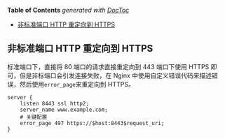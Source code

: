 <!-- START doctoc generated TOC please keep comment here to allow auto update -->
<!-- DON'T EDIT THIS SECTION, INSTEAD RE-RUN doctoc TO UPDATE -->
**Table of Contents**  *generated with [DocToc](https://github.com/thlorenz/doctoc)*

- [非标准端口 HTTP 重定向到 HTTPS](#%E9%9D%9E%E6%A0%87%E5%87%86%E7%AB%AF%E5%8F%A3-http-%E9%87%8D%E5%AE%9A%E5%90%91%E5%88%B0-https)

<!-- END doctoc generated TOC please keep comment here to allow auto update -->

## 非标准端口 HTTP 重定向到 HTTPS

标准端口下，直接将 80 端口的请求直接重定向到 443 端口下使用 HTTPS 即可，但是非标端口会引发连接失败，在 Nginx 中使用自定义错误代码来描述错误，然后使用`error_page`来重定向到 HTTPS。

```nginx
server {
    listen 8443 ssl http2;
    server_name www.example.com;
    # 关键配置
    error_page 497 https://$host:8443$request_uri;
}
```

